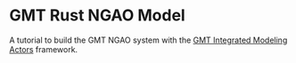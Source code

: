 # GMT Rust NGAO Model

A tutorial to build the GMT NGAO system with the [GMT Integrated Modeling Actors](https://rconan.github.io/dos-actors) framework.
